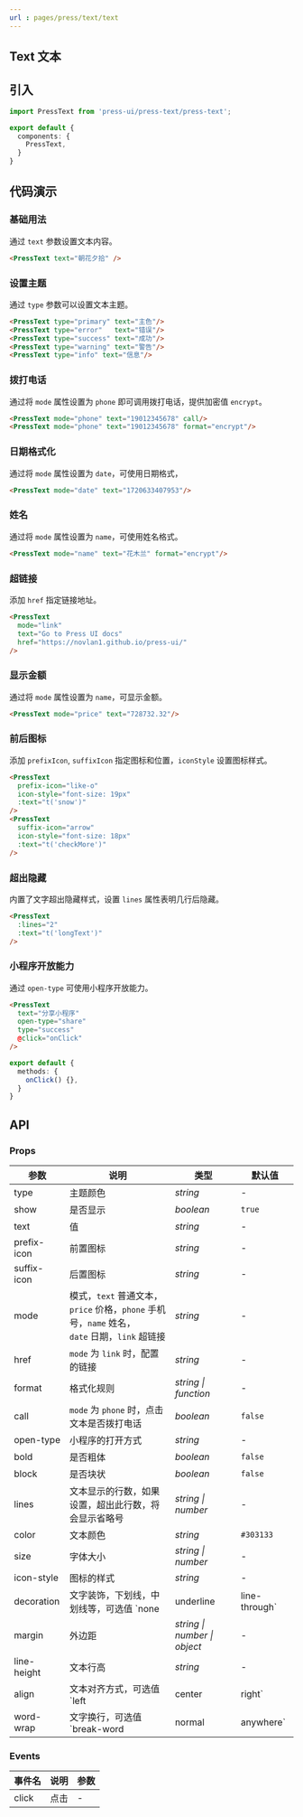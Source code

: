 ```yaml
---
url : pages/press/text/text
---
```


## Text 文本


## 引入

```ts
import PressText from 'press-ui/press-text/press-text';

export default {
  components: {
    PressText,
  }
}
```

## 代码演示

### 基础用法

通过 `text` 参数设置文本内容。

```html
<PressText text="朝花夕拾" />
```

### 设置主题

通过 `type` 参数可以设置文本主题。

```html
<PressText type="primary" text="主色"/>
<PressText type="error"   text="错误"/>
<PressText type="success" text="成功"/>
<PressText type="warning" text="警告"/>
<PressText type="info" text="信息"/>
```

### 拨打电话

通过将 `mode` 属性设置为 `phone` 即可调用拨打电话，提供加密值 `encrypt`。

```html
<PressText mode="phone" text="19012345678" call/>
<PressText mode="phone" text="19012345678" format="encrypt"/>
```

### 日期格式化

通过将 `mode` 属性设置为 `date`，可使用日期格式，

```html
<PressText mode="date" text="1720633407953"/>
```

### 姓名

通过将 `mode` 属性设置为 `name`，可使用姓名格式。

```html
<PressText mode="name" text="花木兰" format="encrypt"/>
```

### 超链接

添加 `href` 指定链接地址。


```html
<PressText
  mode="link"
  text="Go to Press UI docs"
  href="https://novlan1.github.io/press-ui/"
/>
```

### 显示金额

通过将 `mode` 属性设置为 `name`，可显示金额。

```html
<PressText mode="price" text="728732.32"/>
```

### 前后图标

添加 `prefixIcon`, `suffixIcon` 指定图标和位置，`iconStyle` 设置图标样式。

```html
<PressText
  prefix-icon="like-o"
  icon-style="font-size: 19px"
  :text="t('snow')"
/>
<PressText
  suffix-icon="arrow"
  icon-style="font-size: 18px"
  :text="t('checkMore')"
/>
```

### 超出隐藏

内置了文字超出隐藏样式，设置 `lines` 属性表明几行后隐藏。

```html
<PressText
  :lines="2"
  :text="t('longText')"
/>
```

### 小程序开放能力

通过 `open-type` 可使用小程序开放能力。

```html
<PressText
  text="分享小程序"
  open-type="share"
  type="success"
  @click="onClick"
/>
```

```ts
export default {
  methods: {
    onClick() {},
  }
}
```


## API

### Props

| 参数        | 说明                                                                                             | 类型                         | 默认值        |
| ----------- | ------------------------------------------------------------------------------------------------ | ---------------------------- | ------------- |
| type        | 主题颜色                                                                                         | _string_                     | -             |
| show        | 是否显示                                                                                         | _boolean_                    | `true`        |
| text        | 值                                                                                               | _string_                     | -             |
| prefix-icon | 前置图标                                                                                         | _string_                     | -             |
| suffix-icon | 后置图标                                                                                         | _string_                     | -             |
| mode        | 模式，`text` 普通文本，`price` 价格，`phone` 手机号，`name` 姓名，<br>`date` 日期，`link` 超链接 | _string_                     | -             |
| href        | `mode` 为 `link` 时，配置的链接                                                                  | _string_                     | -             |
| format      | 格式化规则                                                                                       | _string \| function_         | -             |
| call        | `mode` 为 `phone` 时，点击文本是否拨打电话                                                       | _boolean_                    | `false`       |
| open-type   | 小程序的打开方式                                                                                 | _string_                     | -             |
| bold        | 是否粗体                                                                                         | _boolean_                    | `false`       |
| block       | 是否块状                                                                                         | _boolean_                    | `false`       |
| lines       | 文本显示的行数，如果设置，超出此行数，将会显示省略号                                             | _string \| number_           | -             |
| color       | 文本颜色                                                                                         | _string_                     | `#303133`     |
| size        | 字体大小                                                                                         | _string \| number_           | -             |
| icon-style  | 图标的样式                                                                                       | _string_                     | -             |
| decoration  | 文字装饰，下划线，中划线等，可选值 `none                                                         | underline                    | line-through` | _string_ | `none`   |
| margin      | 外边距                                                                                           | _string \| number \| object_ | -             |
| line-height | 文本行高                                                                                         | _string_                     | -             |
| align       | 文本对齐方式，可选值 `left                                                                       | center                       | right`        | _string_ | `left`   |
| word-wrap   | 文字换行，可选值 `break-word                                                                     | normal                       | anywhere`     | _string_ | `normal` |



### Events

| 事件名 | 说明 | 参数 |
| ------ | ---- | ---- |
| click  | 点击 | -    |
